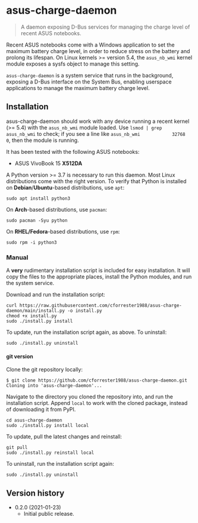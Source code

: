 # asus-charge-daemon

> A daemon exposing D-Bus services for managing the charge level of recent
ASUS notebooks.

Recent ASUS notebooks come with a Windows application to set the maximum battery
charge level, in order to reduce stress on the battery and prolong its lifespan. On
Linux kernels >= version 5.4, the ```asus_nb_wmi``` kernel module exposes a sysfs object to manage this setting.

```asus-charge-daemon``` is a system service that runs in the background, exposing a D-Bus interface on the System Bus, enabling userspace applications to manage the maximum battery charge level.

## Installation

asus-charge-daemon should work with any device running a recent kernel (>= 5.4) with the ```asus_nb_wmi``` module loaded. Use ```lsmod | grep asus_nb_wmi``` to check; if you see a line like ```asus_nb_wmi            32768  0```, then the module is running.

It has been tested with the following ASUS notebooks:

- ASUS VivoBook 15 **X512DA**

A Python version >= 3.7 is necessary to run this daemon. Most Linux distributions come with the right version. To verify that Python is installed on **Debian**/**Ubuntu**-based distributions, use ```apt```:

```console
sudo apt install python3
```

On **Arch**-based distributions, use ```pacman```:

```console
sudo pacman -Syu python
```

On **RHEL/Fedora**-based distributions, use ```rpm```:

```console
sudo rpm -i python3
```

### Manual

A **very** rudimentary installation script is included for easy installation. It will copy the files to the appropriate places, install the Python modules, and run the system service.

Download and run the installation script:

```console
curl https://raw.githubusercontent.com/cforrester1988/asus-charge-daemon/main/install.py -o install.py
chmod +x install.py
sudo ./install.py install
```

To update, run the installation script again, as above. To uninstall:

```console
sudo ./install.py uninstall
```

#### git version

Clone the git repository locally:

```console
$ git clone https://github.com/cforrester1988/asus-charge-daemon.git
Cloning into 'asus-charge-daemon'...
```

Navigate to the directory you cloned the repository into, and run the installation script. Append ```local``` to work with the cloned package, instead of downloading it from PyPI.

```console
cd asus-charge-daemon
sudo ./install.py install local
```

To update, pull the latest changes and reinstall:

```console
git pull
sudo ./install.py reinstall local
```

To uninstall, run the installation script again:

```console
sudo ./install.py uninstall
```

## Version history

- 0.2.0 (2021-01-23)
  - Initial public release.
